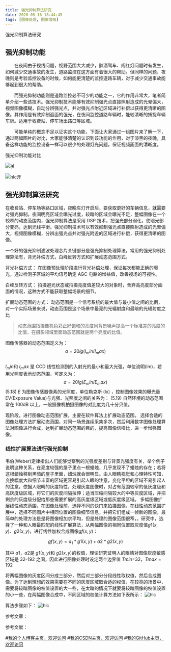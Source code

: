 ```yaml
---
title: 强光抑制算法研究
date: 2020-05-16 18:44:45
tags: [图像处理, 图像增强]
---
```


强光抑制算法研究
<!--more-->

## 强光抑制功能

　　在夜间由于视线问题，视野范围大大减少，醉酒驾车、闯红灯问题时有发生，如何减少交通事故的发生，道路监控在这方面有着很大的帮助。但同样的问题，夜晚则是考验监控设备的时候，如何能更清楚的监控道路车辆，对于减少交通事故能够起到很大的帮助。

　　而强光抑制功能则是道路监控必不可少的功能之一，它的作用非常大，笔者简单介绍一些该技术。强光抑制技术能够有效抑制强光点直接照射造成的光晕偏大，视频图像模糊，自动分辨强光点，并对强光点附近区域进行补偿以获得更清晰的图像。其作用是有效抑制迎面的强光，在夜间监控道路车辆时，能较清晰的捕捉车辆车牌。适用于收费站、停车场出路口等区域。

　　可能单纯的概念不足以证实这个功能，下面让大家通过一组图片来了解一下，通过两幅图片的对比，大家能够清楚的认识到该功能的作用，对于漆黑的夜晚，具备这样功能的监控设备一样可以很少的处理灯光问题，保证视频画面的清晰度。

强光抑制功能对比

![关](https://img-blog.nos-eastchina1.126.net/PersonalPhoto/blog_HLC_close.jpg)

![hlc开](https://img-blog.nos-eastchina1.126.net/PersonalPhoto/blog-HLC_open.jpg)

## 强光抑制算法研究 
在收费站、停车场等路口区域，夜晚车灯开启后，要获取更好的车辆信息，就需要对强光抑制。夜间明亮区域会曝光过度，较暗的区域会曝光不足，整幅图像在一个较窄的动态范围内，强光抑制算法是采用 DSP 技术，把强光部分弱化，使暗光部分变亮，达到光线平衡。强光抑制技术可以有效抑制强光点直接照射造成的光晕偏大，视频图像模糊，分辨出强光点并对强光附近的区域进行补偿，获得更清晰的图像。 

一个好的强光抑制滤波处理芯片关键部分是强光抑制处理算法，常用的强光抑制处理算法有，背光补偿方式，白峰反转方式和扩展动态范围方式。 

背光补偿方式：
在图像预处理阶段进行背光补偿处理，保证每次都能正确的曝光，通过检测子区域的平均讯号确定 AGC 电路的增益值，改善视场的可视性。

白峰反转方式：
拍摄避光状态或拍摄亮度值差较大的对象时，舍弃高亮度部分画面的情况，这种方式不能获取整幅场景的细节。

扩展动态范围的方式：
动态范围是一个信号系统的最大值与最小值之间的比例，对一个实际场景来说，动态范围是这个场景中最亮的光辐射度和最暗的光辐射度之比

>动态范围指摄像机色彩正好饱和的亮度同背景噪声提高一个标准差的亮度的比值，在摄影领域里面动态范围就是两个亮度的比值。

图像传感器的动态范围定义为： 
  $$a=20lg(I_min/I_max)$$               
$I_min$和 $I_max$ 是 CCD 线性检测到的入射光的最小和最大光强，单位流明(lm)，若用光照度表示动态范围，可定义为： 
   $$a=20lg(E_min/E_max)$$                   (5.18) 
$E$ 为图像传感器像素的光照度，单位勒克斯 (lx) ，控制图像效果的曝光量EV(Exposure Value)与光强、光照度之间的关系为： 
            (5.19) 
自然环境的动态范围常在 100dB 以上，一般摄像机拍摄图像的对比度为几十分贝值。

现阶段，进行图像动态范围扩展，主要在软件算法上扩展动态范围。
选择合适的图像处理方法扩展动态范围，对同一场景连续采集多次，然后利用数字图像处理算法对图像进行合成，达到扩展动态范围的目的，提高图像信噪比，进一步增强图像。 



### 线性扩展算法进行强光抑制 
韦伯(Weber)定律指出人们能够觉察到的光强度差别与背景光强度有关，举个例子说明这种关系，在亮度较强的屋子里点一根蜡烛，几乎发现不了蜡烛的存在；若将这根蜡烛移到黑暗的屋子里面，蜡烛就会很明显。由人眼睛视觉和心理特性可知，变换幅度大和细节丰富的区域更容易引起人眼的注意，变化平坦的区域不易引起人的注意，依据人眼睛的灰度特性，处理灰度图像时，对占有范围较窄的低灰度级和高灰度级区域，将它们的灰度间隔拉伸；适当压缩间隔较大的中等灰度区域，并把剩余的灰度级分配给那些需要扩展的高灰度级区域或低灰度级区域。 
多幅图像扩展线性动态范围，在图像处理前，选择不同的快门来拍摄图像，在线性动态范围扩展中，选择不同图片中相同位置的图像细节信息，并把它们组成一帧新的图像，最简单的处理方法是是将图像相加求平均，但是处理的图像范围很窄，。研究中，选择了一种和人眼最匹配的线性扩展算法，从两幅图像的相同位置取灰度值$g1(x,y)$、$g2(x,y)$，进行线性加权合成图像$gf(x,y)$： 

$$gf(x,y)=a_1*g1(x,y) +a2*g2(x,y)$$

其中 $a1$，$a2$是 $g1(x,y)$和 $g2(x,y)$的权值，理论研究证明人的眼睛对图像灰度敏感区域是 32-192 之间，因此进行图像处理时设定两个边界值 $Tmin$=32，$Tmax=192$

将两幅图像的灰度区间分成三部分，然后对三部分分段线性取权值，然后合成图像。为了达到理想的效果需要在不同的灰度区域取合适的权值，在较亮的场景中，需要将较暗图像的权值设置的大一些，在太暗的情况下就要将较暗图像的权值设置的小一些，在两幅图像合成中，不同区域的权值计算方法如下表所示： 
![hlc](https://img-blog.nos-eastchina1.126.net/PersonalPhoto/Bolg_HLC_LINE2.png)


算法步骤如下：
![hlc](https://img-blog.nos-eastchina1.126.net/PersonalPhoto/Bolg_HLC_LINE.png)


参考文章：

参考文献：





#[我的个人博客主页，欢迎访问](http://www.aomanhao.top/)
#[我的CSDN主页，欢迎访问](https://blog.csdn.net/Aoman_Hao)
#[我的GitHub主页，欢迎访问](https://github.com/AomanHao)


